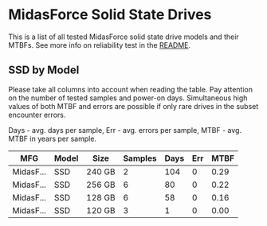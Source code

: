 MidasForce Solid State Drives
=============================

This is a list of all tested MidasForce solid state drive models and their MTBFs. See
more info on reliability test in the [README](https://github.com/linuxhw/SMART).

SSD by Model
------------

Please take all columns into account when reading the table. Pay attention on the
number of tested samples and power-on days. Simultaneous high values of both MTBF
and errors are possible if only rare drives in the subset encounter errors.

Days - avg. days per sample,
Err  - avg. errors per sample,
MTBF - avg. MTBF in years per sample.

| MFG       | Model              | Size   | Samples | Days  | Err   | MTBF |
|-----------|--------------------|--------|---------|-------|-------|------|
| MidasF... | SSD                | 240 GB | 2       | 104   | 0     | 0.29   |
| MidasF... | SSD                | 256 GB | 6       | 80    | 0     | 0.22   |
| MidasF... | SSD                | 128 GB | 6       | 58    | 0     | 0.16   |
| MidasF... | SSD                | 120 GB | 3       | 1     | 0     | 0.00   |
